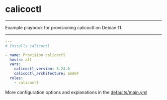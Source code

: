 # calicoctl

---

Example playbook for provisioning calicoctl on Debian 11.

---

```yml
---
# Installs calicoctl

- name: Provision calicoctl
  hosts: all
  vars:
    calicoctl_version: 3.24.0
    calicoctl_architecture: amd64
  roles:
    - calicoctl
```

More configuration options and explanations in the [defaults/main.yml](/calicoctl/defaults/main.yml)
